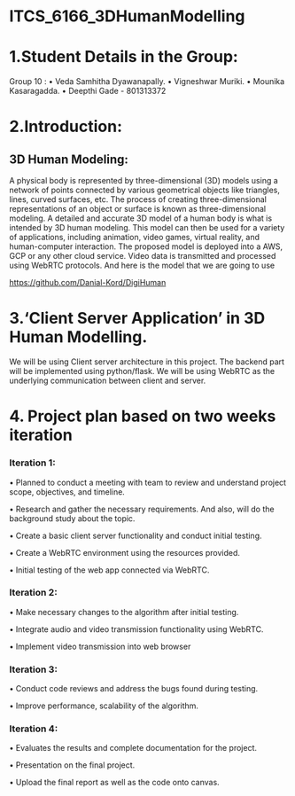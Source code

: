 # ITCS_6166_3DHumanModelling
# 1.Student Details in the Group:
Group 10 :
  •	Veda Samhitha Dyawanapally. 
  •	Vigneshwar Muriki.
  •	Mounika Kasaragadda.
  •	Deepthi Gade - 801313372

# 2.Introduction:
## 3D Human Modeling:
A physical body is represented by three-dimensional (3D) models using a network of points connected by various geometrical objects like triangles, lines, curved surfaces, etc. The process of creating three-dimensional representations of an object or surface is known as three-dimensional modeling. A detailed and accurate 3D model of a human body is what is intended by 3D human modeling. This model can then be used for a variety of applications, including animation, video games, virtual reality, and human-computer interaction.
The proposed model is deployed into a AWS, GCP or any other cloud service. Video data is transmitted and processed using WebRTC protocols.
And here is the model that we are going to use

https://github.com/Danial-Kord/DigiHuman


# 3.‘Client Server Application’ in 3D Human Modelling.
We will be using Client server architecture in this project. The backend part will be implemented using python/flask. We will be using WebRTC as the underlying communication between client and server.
# 4. Project plan based on two weeks iteration 
### Iteration 1:

•	Planned to conduct a meeting with team to review and understand project scope, objectives, and timeline.

•	Research and gather the necessary requirements. And also, will do the background study about the topic.

•	Create a basic client server functionality and conduct initial testing.

•	Create a WebRTC environment using the resources provided.

•	Initial testing of the web app connected via WebRTC.

### Iteration 2:

•	Make necessary changes to the algorithm after initial testing.

•	Integrate audio and video transmission functionality using WebRTC.

•	Implement video transmission into web browser

### Iteration 3:

•	Conduct code reviews and address the bugs found during testing.

•	Improve performance, scalability of the algorithm.

### Iteration 4:

•	Evaluates the results and complete documentation for the project.

•	Presentation on the final project.

•	Upload the final report as well as the code onto canvas.

